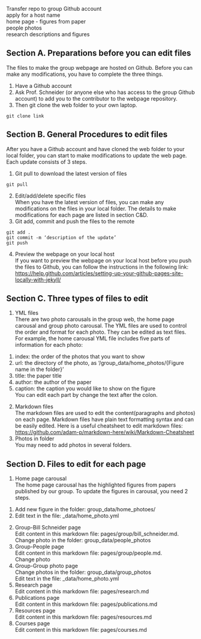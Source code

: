 Transfer repo to group Github account  
apply for a host name  
home page - figures from paper  
people photos  
research descriptions and figures  

## Section A. Preparations before you can edit files  
The files to make the group webpage are hosted on Github. Before you can make any modifications, you have to complete the three things.  
1. Have a Github account  
2. Ask Prof. Schneider (or anyone else who has access to the group Github account) to add you to the contributor to the webpage repository.    
3. Then git clone the web folder to your own laptop.  
```
git clone link   
```
## Section B. General Procedures to edit files  
 After you have a Github account and have cloned the web folder to your local folder, you can start to make modifications to update the web page. Each update consists of 3 steps.  
1. Git pull to download the latest version of files    
```
git pull  
```
2. Edit/add/delete specific files   
When you have the latest version of files, you can make any modifications on the files in your local   folder. The details to make modifications for each page are listed in section C&D.  
3. Git add, commit and push the files to the remote    
```
git add .   
git commit -m ‘description of the update’    
git push   
```
4. Preview the webpage on your local host    
If you want to preview the webpage on your local host before you push the files to Github, you can follow the instructions in the following link:  
https://help.github.com/articles/setting-up-your-github-pages-site-locally-with-jekyll/  
## Section C. Three types of files to edit  
1. YML files    
There are two photo carousals in the group web, the home page carousal and group photo carousal. The YML files are used to control the order and format for each photo. They can be edited as text files.  
For example, the home carousal YML file includes five parts of information for each photo:  
1) index: the order of the photos that you want to show  
2) url: the directory of the photo, as ‘/group_data/home_photos/{Figure name in the folder}’  
3) title: the paper title  
4) author: the author of the paper  
5) caption: the caption you would like to show on the figure  
You can edit each part by change the text after the colon.  
2. Markdown files    
The markdown files are used to edit the content(paragraphs and photos) on each page. Markdown files have plain text formatting syntax and can be easily edited. Here is a useful cheatsheet to edit markdown files: https://github.com/adam-p/markdown-here/wiki/Markdown-Cheatsheet  
3. Photos in folder  
You may need to add photos in several folders.  
## Section D. Files to edit for each page  
1. Home page carousal    
The home page carousal has the highlighted figures from papers published by our group. To update the figures in carousal, you need 2 steps.  
1) Add new figure in the folder: group_data/home_photoes/  
2) Edit text in the file: _data/home_photo.yml  
2. Group-Bill Schneider page  
Edit content in this markdown file: pages/group/bill_schneider.md.  
Change photo in the folder: group_data/people_photos  
3. Group-People page  
Edit content in this markdown file: pages/group/people.md.  
Change photo  
4. Group-Group photo page  
Change photos in the folder: group_data/group_photos  
Edit text in the file: _data/home_photo.yml  
5. Research page  
Edit content in this markdown file: pages/research.md  
6. Publications page  
Edit content in this markdown file: pages/publications.md  
7. Resources page  
Edit content in this markdown file: pages/resources.md  
8. Courses page  
Edit content in this markdown file: pages/courses.md  

